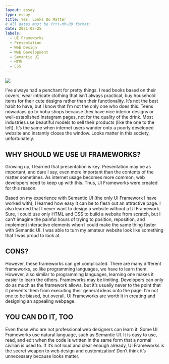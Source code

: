 ```yaml
---
layout: essay
type: essay
title: Yes, Looks Do Matter
# All dates must be YYYY-MM-DD format!
date: 2021-02-25
labels:
  - UI Frameworks
  - Presentation
  - Web Design
  - Web Development
  - Semantic UI
  - HTML
  - CSS
---
```



<img class="ui medium left floated rounded image" src="model.jpg">

I’ve always had a penchant for pretty things. I read books based on their covers, wear intricate clothing that isn’t always practical, buy household items for their cute designs rather than their functionality. It’s not the best habit to have, but I know that I’m not the only one who does this. Teens nowadays go to boba shops because they have nice interior designs or well-established Instagram pages, not for the quality of the drink. Most industries use beautiful models to sell their products (like the one to the left). It’s the same when internet users wander onto a poorly developed website and instantly closes the window. Looks matter in this society, unfortunately.

## WHY SHOULD WE USE UI FRAMEWORKS?
Growing up, I learned that presentation is key. Presentation may be as important, and dare I say, even more important than the contents of the matter sometimes. As internet usage becomes more common, web developers need to keep up with this. Thus, UI Frameworks were created for this reason. 

Based on my experience with Semantic UI (the only UI Framework I have worked with), I learned how easy it can be to flesh out an attractive page. I also learned that I never want to design a website without a UI Framework. Sure, I could use only HTML and CSS to build a website from scratch, but I can’t imagine the painful hours of trying to position, reposition, and implement interactive elements when I could make the same thing faster with Semantic UI. I was able to turn my amateur website look like something that I was proud to look at. 

## CONS?	
However, these frameworks can get complicated. There are many different frameworks, so like programming languages, we have to learn them. However, also similar to programming languages, learning one makes it easier to learn the others. Frameworks may be limiting. Developers can only do as much as the framework allows, but it’s usually never to the point that it prevents them from executing their general ideas onto the page. I’m not one to be biased, but overall, UI Frameworks are worth it in creating and designing an appealing webpage. 

## YOU CAN DO IT, TOO
Even those who are not professional web designers can learn it. Some UI Frameworks use natural language, such as Semantic UI. It is easy to use, read, and edit when the code is written in the same form that a normal civilian is used to. If it’s not loud and clear enough already, UI Frameworks is the secret weapon to web design and customization! Don’t think it’s unnecessary because looks matter.


